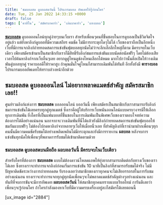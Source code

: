 ```yaml
---
title: 'ชมบอลสด ดูบอลสดวันนี้ โปรแกรมบอล อัพเดทให้รู้ก่อนใคร'
date: Tue, 25 Jan 2022 14:33:15 +0000
draft: false
tags: ['คาสิโน', 'สมัครบาคาร่า', 'เล่นบาคาร่า', 'แทงบอล']
---
```


**[ชมบอลสด](/archives/)** ดูบอลออนไลน์ทุกคู่ง่ายๆบนเว็บเรา สำหรับเพื่อนๆคนที่ชื่นชอบในการดูบอลเป็นชีวิตจิตใจอยู่แล้ว แต่ยังหาลิงก์ดูบอลที่มีความเสถียร คมชัด ไม่มีการกระตุกใดๆไม่ได้ เว็บของเราถือเป็นอีกหนึ่งเว็บที่มีการแจกลิงก์ถ่ายทอดสดการแข่งขันฟุตบอลทุกนัดไม่ว่าจะลีกเล็กลีกใหญ่ก็ตาม มีครบจบในเว็บเดียว เพียงสมัครเข้ามาเป็นสมาชิกกับเราก็มีสิทธิ์รับลิงก์ชมการแข่งขันแบบนัดต่อนัดฟรีๆ โดยไม่ต้องเสียเวลาไปค้นหาลิงก์จากเว็บอื่นๆเลย อยากดูคู่ไหนดูช่องไหนเลือกได้หมด มากไปกว่านั้นคือเปิดให้วางเดิมพันคู่บอลทุกคู่ ราคาบอลดีให้ราคาสูง ถ้าคุณมั่นใจคู่ไหนก็สามารถเดิมพันได้ทันที อีกทั้งยังมี **ตารางบอล** โปรแกรมบอลอัพเดทให้ทราบล่วงหน้าอีกด้วย

**ชมบอลสด ดูบอลออนไลน์ ไม่อยากพลาดแมตช์สำคัญ สมัครสมาชิกเลย!!**
---------------------------------------------------------------

ศูนย์รวมลิงก์แห่งการ **ชมบอลสด** บอลออนไลน์ บอลวันนี้ เพียงสมัครเป็นสมาชิกกับเราสามารถรับลิงก์ชมการแข่งขันได้เลยครบทุกคู่ทุกแมตช์ ซึ่งเราคือผู้ให้บริการเว็บพนันออนไลน์แบบครบวงจรมีให้เลือกทุกการเดิมพัน ยิ่งใครที่เป็นแฟนบอลที่ชื่นชอบในการเดิมพันเป็นพิเศษเว็บของเราตอบโจทย์ความต้องการได้ดีอย่างแน่นอน นอกจากจะวางเดิมพันที่นี่ได้แล้วยังมีลิงก์ถ่ายทอดสดการแข่งขันฟุตบอลให้ชมกันแบบฟรีๆ ไม่ต้องไปกดหาลิงก์จากหลายๆเว็บให้เมื่อยนิ้วเลย ที่สำคัญลิงก์ที่เรานำมาฝากเพื่อนๆทุกคนนั้นมีความคมชัดรับชมได้อย่างเพลิดเพลินไม่มีกระตุกและยังมีการรายงาน **ผลบอล** หลังจบการแข่งขันทุกนัดให้เพื่อนๆที่พลาดการรับชมได้เข้ามาติดตามด้วย

### **ชมบอลสด ดูบอลสดบนมือถือ ผลบอลวันนี้ มีครบจบในเว็บเดียว**

สำหรับใครที่ต้องการ **ชมบอลสด** แบบไม่ต้องดาวน์โหลดแอพให้ยุ่งยากสามารถติดต่อกับทางเว็บของเราได้เลย ซึ่งทางเราจะทำการแจกลิงก์ก่อนเริ่มการแข่งขัน 10 นาทีเป็นลิงก์ที่สามารถรับชมได้จริง ไม่มีปัญหาติดขัดระหว่างการถ่ายทอดสด รับรองเลยว่าสมาชิกของเราทุกคนจะไม่เสียอรรถรสในการรับชมอย่างแน่นอน ทางเราจะทำการแจกทุกคู่ทุกนัดเพื่อนๆจะไม่พลาดแมตช์สำคัญต่างๆอย่างแน่นอน และทันทีที่จบการขันจะมีการอัพเดท **ผลบอลสดวันน**ี้ ให้สมาชิกทุกคนทราบแบบเรียลไทม์ การันตีเลยว่าเพื่อนๆจะรู้ก่อนใคร ถ้าใครกำลังมองหาเว็บที่มีความครบเครื่องอยู่ละก็สมัครได้เลยตอนนี้

\[ux\_image id="2884"\]